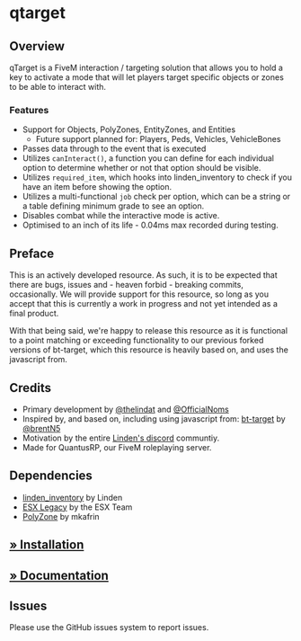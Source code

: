 # qtarget 
## Overview
qTarget is a FiveM interaction / targeting solution that allows you to hold a key to activate a mode that will let players target specific objects or zones to be able to interact with. 

### Features 
* Support for Objects, PolyZones, EntityZones, and Entities
  * Future support planned for: Players, Peds, Vehicles, VehicleBones
* Passes data through to the event that is executed
* Utilizes `canInteract()`, a function you can define for each individual option to determine whether or not that option should be visible. 
* Utilizes `required_item`, which hooks into linden_inventory to check if you have an item before showing the option. 
* Utilizes a multi-functional `job` check per option, which can be a string or a table defining minimum grade to see an option.
* Disables combat while the interactive mode is active.
* Optimised to  an inch of its life - 0.04ms max recorded during testing. 

## Preface 
This is an actively developed resource. As such, it is to be expected that there are bugs, issues and - heaven forbid - breaking commits, occasionally. We will provide support for this resource, so long as you accept that this is currently a work in progress and not yet intended as a final product. 

With that being said, we're happy to release this resource as it is functional to a point matching or exceeding functionality to our previous forked versions of bt-target, which this resource is heavily based on, and uses the javascript from. 

## Credits
* Primary development by [@thelindat](https://github.com/thelindat) and [@OfficialNoms](https://github.com/OfficialNoms)
* Inspired by, and based on, including using javascript from: [bt-target](https://github.com/brentN5/bt-target) by [@brentN5](https://github.com/brentN5)
* Motivation by the entire [Linden's discord](https://discord.gg/4V6VwvBEzQ) communtiy.
* Made for QuantusRP, our FiveM roleplaying server.

## Dependencies
* [linden_inventory](https://github.com/thelindat/linden_inventory) by Linden
* [ESX Legacy](https://github.com/esx-framework/esx-legacy) by the ESX Team
* [PolyZone](https://github.com/mkafrin/PolyZone) by mkafrin

## [» Installation](https://github.com/QuantusRP/qtarget/wiki/Installation)
## [» Documentation](https://github.com/QuantusRP/qtarget/wiki)

## Issues
Please use the GitHub issues system to report issues. 